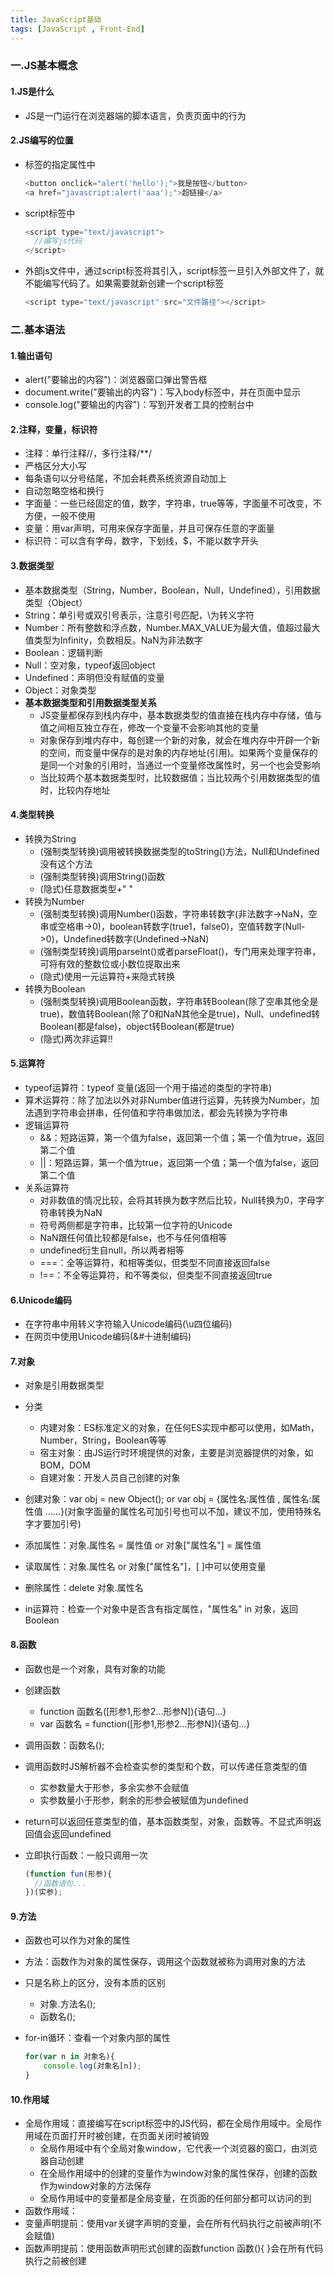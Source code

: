 ```yaml
---
title: JavaScript基础
tags: [JavaScript , Front-End]
---
```


### 一.JS基本概念

#### 1.JS是什么

- JS是一门运行在浏览器端的脚本语言，负责页面中的行为

#### 2.JS编写的位置

- 标签的指定属性中

  ```javascript
  <button onclick="alert('hello');">我是按钮</button>
  <a href="javascript:alert('aaa');">超链接</a>
  ```

- script标签中

  ```javascript
  <script type="text/javascript">
  	//编写js代码
  </script>
  ```

- 外部js文件中，通过script标签将其引入，script标签一旦引入外部文件了，就不能编写代码了。如果需要就新创建一个script标签

  ```javascript
  <script type="text/javascript" src="文件路径"></script>
  ```

### 二.基本语法

#### 1.输出语句

- alert("要输出的内容")：浏览器窗口弹出警告框
- document.write("要输出的内容")：写入body标签中，并在页面中显示
- console.log("要输出的内容")：写到开发者工具的控制台中

#### 2.注释，变量，标识符

- 注释：单行注释//，多行注释/**/
- 严格区分大小写
- 每条语句以分号结尾，不加会耗费系统资源自动加上
- 自动忽略空格和换行
- 字面量：一些已经固定的值，数字，字符串，true等等，字面量不可改变，不方便，一般不使用
- 变量：用var声明，可用来保存字面量，并且可保存任意的字面量
- 标识符：可以含有字母，数字，下划线，$，不能以数字开头

#### 3.数据类型

- 基本数据类型（String，Number，Boolean，Null，Undefined），引用数据类型（Object）
- String：单引号或双引号表示，注意引号匹配，\为转义字符
- Number：所有整数和浮点数，Number.MAX_VALUE为最大值，值超过最大值类型为Infinity，负数相反。NaN为非法数字
- Boolean：逻辑判断
- Null：空对象，typeof返回object
- Undefined：声明但没有赋值的变量
- Object：对象类型
- **基本数据类型和引用数据类型关系**
  - JS变量都保存到栈内存中，基本数据类型的值直接在栈内存中存储，值与值之间相互独立存在，修改一个变量不会影响其他的变量
  - 对象保存到堆内存中，每创建一个新的对象，就会在堆内存中开辟一个新的空间，而变量中保存的是对象的内存地址(引用)。如果两个变量保存的是同一个对象的引用时，当通过一个变量修改属性时，另一个也会受影响
  - 当比较两个基本数据类型时，比较数据值；当比较两个引用数据类型的值时，比较内存地址

#### 4.类型转换

- 转换为String
  - (强制类型转换)调用被转换数据类型的toString()方法，Null和Undefined没有这个方法
  - (强制类型转换)调用String()函数
  - (隐式)任意数据类型+" "
- 转换为Number
  - (强制类型转换)调用Number()函数，字符串转数字(非法数字->NaN，空串或空格串->0)，boolean转数字(true1，false0)，空值转数字(Null->0)，Undefined转数字(Undefined->NaN)
  - (强制类型转换)调用parseInt()或者parseFloat()，专门用来处理字符串，可将有效的整数位或小数位提取出来
  - (隐式)使用一元运算符+来隐式转换
- 转换为Boolean
  - (强制类型转换)调用Boolean函数，字符串转Boolean(除了空串其他全是true)，数值转Boolean(除了0和NaN其他全是true)，Null、undefined转Boolean(都是false)，object转Boolean(都是true)
  - (隐式)两次非运算!!

#### 5.运算符

- typeof运算符：typeof 变量(返回一个用于描述的类型的字符串)
- 算术运算符：除了加法以外对非Number值进行运算，先转换为Number，加法遇到字符串会拼串，任何值和字符串做加法，都会先转换为字符串
- 逻辑运算符
  - &&：短路运算，第一个值为false，返回第一个值；第一个值为true，返回第二个值
  - ||：短路运算，第一个值为true，返回第一个值；第一个值为false，返回第二个值
- 关系运算符
  - 对非数值的情况比较，会将其转换为数字然后比较，Null转换为0，字母字符串转换为NaN
  - 符号两侧都是字符串，比较第一位字符的Unicode
  - NaN跟任何值比较都是false，也不与任何值相等
  - undefined衍生自null，所以两者相等
  - ===：全等运算符，和相等类似，但类型不同直接返回false
  - !==：不全等运算符，和不等类似，但类型不同直接返回true

#### 6.Unicode编码

- 在字符串中用转义字符输入Unicode编码(\u四位编码)
- 在网页中使用Unicode编码(&#十进制编码)

#### 7.对象

- 对象是引用数据类型

- 分类
  - 内建对象：ES标准定义的对象，在任何ES实现中都可以使用，如Math，Number，String，Boolean等等
  - 宿主对象：由JS运行时环境提供的对象，主要是浏览器提供的对象，如BOM，DOM
  - 自建对象：开发人员自己创建的对象
- 创建对象：var obj = new Object(); or var obj = {属性名:属性值 , 属性名:属性值 ......}(对象字面量的属性名可加引号也可以不加，建议不加，使用特殊名字才要加引号)
- 添加属性：对象.属性名 = 属性值 or 对象["属性名"] = 属性值
- 读取属性：对象.属性名 or 对象["属性名"]，[ ]中可以使用变量
- 删除属性：delete 对象.属性名
- in运算符：检查一个对象中是否含有指定属性，"属性名" in 对象，返回Boolean

####  8.函数

- 函数也是一个对象，具有对象的功能

- 创建函数

  - function 函数名([形参1,形参2...形参N]){语句...}
  - var 函数名 = function([形参1,形参2...形参N]){语句...}

- 调用函数：函数名();

- 调用函数时JS解析器不会检查实参的类型和个数，可以传递任意类型的值

  - 实参数量大于形参，多余实参不会赋值
  - 实参数量小于形参，剩余的形参会被赋值为undefined

- return可以返回任意类型的值，基本函数类型，对象，函数等。不显式声明返回值会返回undefined

- 立即执行函数：一般只调用一次

  ```js
  (function fun(形参){
  	//函数语句...
  })(实参);
  ```

#### 9.方法

- 函数也可以作为对象的属性

- 方法：函数作为对象的属性保存，调用这个函数就被称为调用对象的方法

- 只是名称上的区分，没有本质的区别

  - 对象.方法名();
  - 函数名();

- for-in循环：查看一个对象内部的属性

  ```js
  for(var n in 对象名){
      console.log(对象名[n]);
  }
  ```


#### 10.作用域

- 全局作用域：直接编写在script标签中的JS代码，都在全局作用域中。全局作用域在页面打开时被创建，在页面关闭时被销毁
  - 全局作用域中有个全局对象window，它代表一个浏览器的窗口，由浏览器自动创建
  - 在全局作用域中的创建的变量作为window对象的属性保存，创建的函数作为window对象的方法保存
  - 全局作用域中的变量都是全局变量，在页面的任何部分都可以访问的到
- 函数作用域：
- 变量声明提前：使用var关键字声明的变量，会在所有代码执行之前被声明(不会赋值)
- 函数声明提前：使用函数声明形式创建的函数function 函数(){ }会在所有代码执行之前被创建
